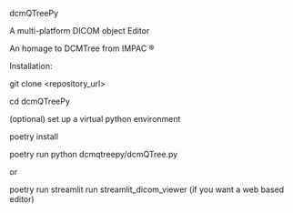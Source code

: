 dcmQTreePy

A multi-platform DICOM object Editor

An homage to DCMTree from IMPAC &reg;

Installation:

git clone <repository_url>

cd dcmQTreePy

(optional) set up a virtual python environment

poetry install

poetry run python dcmqtreepy/dcmQTree.py

or

poetry run streamlit run streamlit_dicom_viewer (if you want a web based editor)
